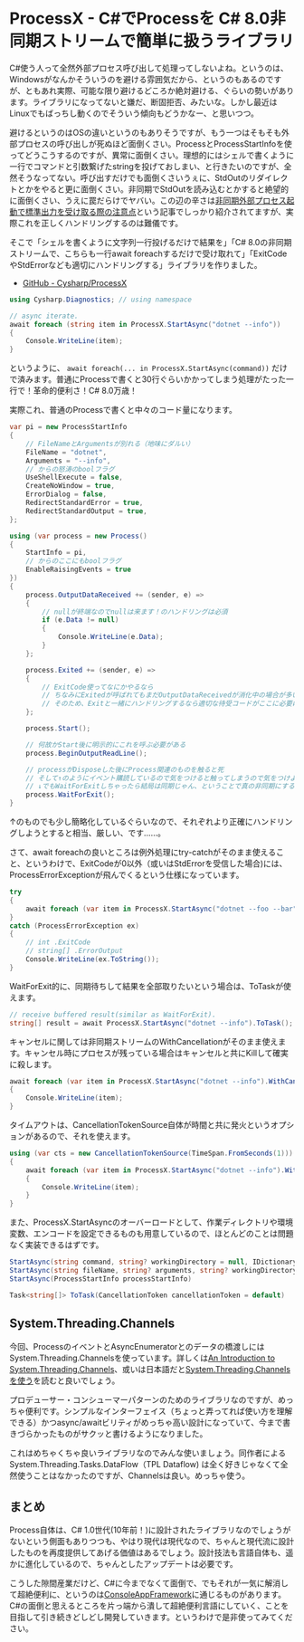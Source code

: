 # ProcessX - C#でProcessを C# 8.0非同期ストリームで簡単に扱うライブラリ

C#使う人って全然外部プロセス呼び出して処理ってしないよね。というのは、Windowsがなんかそういうのを避ける雰囲気だから、というのもあるのですが、ともあれ実際、可能な限り避けるどころか絶対避ける、ぐらいの勢いがあります。ライブラリになってないと嫌だ、断固拒否、みたいな。しかし最近はLinuxでもばっちし動くのでそういう傾向もどうかなー、と思いつつ。

避けるというのはOSの違いというのもありそうですが、もう一つはそもそも外部プロセスの呼び出しが死ぬほど面倒くさい。ProcessとProcessStartInfoを使ってどうこうするのですが、異常に面倒くさい。理想的にはシェルで書くように一行でコマンドと引数繋げたstringを投げておしまい、と行きたいのですが、全然そうなってない。呼び出すだけでも面倒くさいうぇに、StdOutのリダイレクトとかをやると更に面倒くさい。非同期でStdOutを読み込むとかすると絶望的に面倒くさい、うえに罠だらけでヤバい。この辺の辛さは[非同期外部プロセス起動で標準出力を受け取る際の注意点](https://qiita.com/skitoy4321/items/10c47eea93e5c6145d48)という記事でしっかり紹介されてますが、実際これを正しくハンドリングするのは難儀です。

そこで「シェルを書くように文字列一行投げるだけで結果を」「C# 8.0の非同期ストリームで、こちらも一行await foreachするだけで受け取れて」「ExitCodeやStdErrorなども適切にハンドリングする」ライブラリを作りました。

* [GitHub - Cysharp/ProcessX](https://github.com/Cysharp/ProcessX)

```csharp
using Cysharp.Diagnostics; // using namespace

// async iterate.
await foreach (string item in ProcessX.StartAsync("dotnet --info"))
{
    Console.WriteLine(item);
}
```

というように、 `await foreach(... in ProcessX.StartAsync(command))` だけで済みます。普通にProcessで書くと30行ぐらいかかってしまう処理がたった一行で！革命的便利さ！C# 8.0万歳！

実際これ、普通のProcessで書くと中々のコード量になります。

```csharp
var pi = new ProcessStartInfo
{
    // FileNameとArgumentsが別れる（地味にダルい）
    FileName = "dotnet",
    Arguments = "--info",
    // からの怒涛のboolフラグ
    UseShellExecute = false,
    CreateNoWindow = true,
    ErrorDialog = false,
    RedirectStandardError = true,
    RedirectStandardOutput = true,
};

using (var process = new Process()
{
    StartInfo = pi,
    // からのここにもboolフラグ
    EnableRaisingEvents = true
})
{
    process.OutputDataReceived += (sender, e) =>
    {
        // nullが終端なのでnullは来ます！のハンドリングは必須
        if (e.Data != null)
        {
            Console.WriteLine(e.Data);
        }
    };

    process.Exited += (sender, e) =>
    {
        // ExitCode使ってなにかやるなら
        // ちなみにExitedが呼ばれてもまだOutputDataReceivedが消化中の場合が多い
        // そのため、Exitと一緒にハンドリングするなら適切な待受コードがここに必要になる
    };

    process.Start();

    // 何故かStart後に明示的にこれを呼ぶ必要がある
    process.BeginOutputReadLine();

    // processがDisposeした後にProcess関連のものを触ると死
    // そして↑のようにイベント購読しているので気をつけると触ってしまうので気をつけよう
    // ↓でもWaitForExitしちゃったら結局は同期じゃん、ということで真の非同期にするには更にここから工夫が必要
    process.WaitForExit();
}
```

↑のものでも少し簡略化しているぐらいなので、それぞれより正確にハンドリングしようとすると相当、厳しい、です……。

さて、await foreachの良いところは例外処理にtry-catchがそのまま使えること、というわけで、ExitCodeが0以外（或いはStdErrorを受信した場合)には、ProcessErrorExceptionが飛んでくるという仕様になっています。

```csharp
try
{
    await foreach (var item in ProcessX.StartAsync("dotnet --foo --bar")) { }
}
catch (ProcessErrorException ex)
{
    // int .ExitCode
    // string[] .ErrorOutput
    Console.WriteLine(ex.ToString());
}
```

WaitForExit的に、同期待ちして結果を全部取りたいという場合は、ToTaskが使えます。

```csharp
// receive buffered result(similar as WaitForExit).
string[] result = await ProcessX.StartAsync("dotnet --info").ToTask();
```

キャンセルに関しては非同期ストリームのWithCancellationがそのまま使えます。キャンセル時にプロセスが残っている場合はキャンセルと共にKillして確実に殺します。

```csharp
await foreach (var item in ProcessX.StartAsync("dotnet --info").WithCancellation(cancellationToken))
{
    Console.WriteLine(item);
}
```

タイムアウトは、CancellationTokenSource自体が時間と共に発火というオプションがあるので、それを使えます。

```csharp
using (var cts = new CancellationTokenSource(TimeSpan.FromSeconds(1)))
{
    await foreach (var item in ProcessX.StartAsync("dotnet --info").WithCancellation(cts.Token))
    {
        Console.WriteLine(item);
    }
}
```

また、ProcessX.StartAsyncのオーバーロードとして、作業ディレクトリや環境変数、エンコードを設定できるものも用意しているので、ほとんどのことは問題なく実装できるはずです。

```csharp
StartAsync(string command, string? workingDirectory = null, IDictionary<string, string>? environmentVariable = null, Encoding? encoding = null)
StartAsync(string fileName, string? arguments, string? workingDirectory = null, IDictionary<string, string>? environmentVariable = null, Encoding? encoding = null)
StartAsync(ProcessStartInfo processStartInfo)

Task<string[]> ToTask(CancellationToken cancellationToken = default)
```

System.Threading.Channels
---
今回、ProcessのイベントとAsyncEnumeratorとのデータの橋渡しにはSystem.Threading.Channelsを使っています。詳しくは[An Introduction to System.Threading.Channels](https://devblogs.microsoft.com/dotnet/an-introduction-to-system-threading-channels/)、或いは日本語だと[System.Threading.Channelsを使う](https://qiita.com/skitoy4321/items/c19ca3dc7624a7049fd5)を読むと良いでしょう。

プロデューサー・コンシューマーパターンのためのライブラリなのですが、めっちゃ便利です。シンプルなインターフェイス（ちょっと弄ってれば使い方を理解できる）かつasync/awaitビリティがめっちゃ高い設計になっていて、今まで書きづらかったものがサクッと書けるようになりました。

これはめちゃくちゃ良いライブラリなのでみんな使いましょう。同作者による System.Threading.Tasks.DataFlow（TPL Dataflow) は全く好きじゃなくて全然使うことはなかったのですが、Channelsは良い。めっちゃ使う。

まとめ
---
Process自体は、C# 1.0世代(10年前！)に設計されたライブラリなのでしょうがないという側面もありつつも、やはり現代は現代なので、ちゃんと現代流に設計したものを再度提供してあげる価値はあるでしょう。設計技法も言語自体も、遥かに進化しているので、ちゃんとしたアップデートは必要です。

こうした隙間産業だけど、C#に今までなくて面倒で、でもそれが一気に解消して超絶便利に、というのは[ConsoleAppFramework](https://github.com/Cysharp/ConsoleAppFramework/)に通じるものがあります。C#の面倒と思えるところを片っ端から潰して超絶便利言語にしていく、ことを目指して引き続きどしどし開発していきます。というわけで是非使ってみてください。